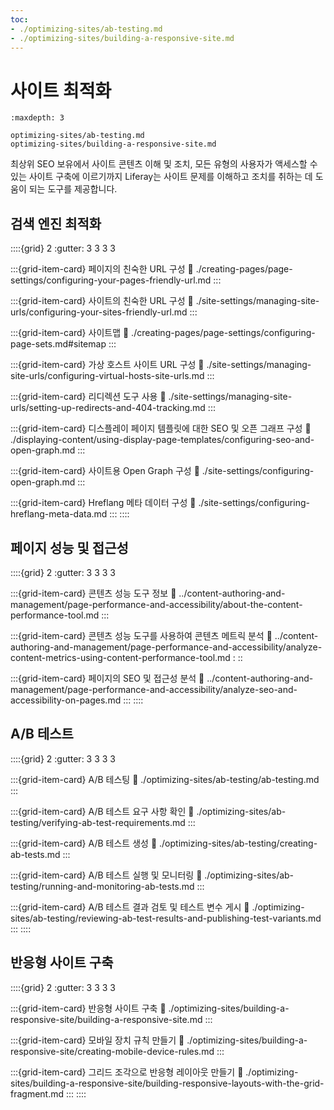 ```yaml
---
toc:
- ./optimizing-sites/ab-testing.md
- ./optimizing-sites/building-a-responsive-site.md
---
```


# 사이트 최적화

```{toctree}
:maxdepth: 3

optimizing-sites/ab-testing.md
optimizing-sites/building-a-responsive-site.md
```

최상위 SEO 보유에서 사이트 콘텐츠 이해 및 조치, 모든 유형의 사용자가 액세스할 수 있는 사이트 구축에 이르기까지 Liferay는 사이트 문제를 이해하고 조치를 취하는 데 도움이 되는 도구를 제공합니다.

## 검색 엔진 최적화

::::{grid} 2
:gutter: 3 3 3 3

:::{grid-item-card} 페이지의 친숙한 URL 구성
:link: ./creating-pages/page-settings/configuring-your-pages-friendly-url.md
:::

:::{grid-item-card} 사이트의 친숙한 URL 구성
:link: ./site-settings/managing-site-urls/configuring-your-sites-friendly-url.md
:::

:::{grid-item-card} 사이트맵
:link: ./creating-pages/page-settings/configuring-page-sets.md#sitemap
:::

:::{grid-item-card} 가상 호스트 사이트 URL 구성
:link: ./site-settings/managing-site-urls/configuring-virtual-hosts-site-urls.md
:::

:::{grid-item-card} 리디렉션 도구 사용
:link: ./site-settings/managing-site-urls/setting-up-redirects-and-404-tracking.md
:::

:::{grid-item-card} 디스플레이 페이지 템플릿에 대한 SEO 및 오픈 그래프 구성
:link: ./displaying-content/using-display-page-templates/configuring-seo-and-open-graph.md
:::

:::{grid-item-card} 사이트용 Open Graph 구성
:link: ./site-settings/configuring-open-graph.md
:::

:::{grid-item-card} Hreflang 메타 데이터 구성
:link: ./site-settings/configuring-hreflang-meta-data.md
:::
::::

## 페이지 성능 및 접근성

::::{grid} 2
:gutter: 3 3 3 3

:::{grid-item-card} 콘텐츠 성능 도구 정보
:link: ../content-authoring-and-management/page-performance-and-accessibility/about-the-content-performance-tool.md
:::

:::{grid-item-card} 콘텐츠 성능 도구를 사용하여 콘텐츠 메트릭 분석
:link: ../content-authoring-and-management/page-performance-and-accessibility/analyze-content-metrics-using-content-performance-tool.md : ::

:::{grid-item-card} 페이지의 SEO 및 접근성 분석
:link: ../content-authoring-and-management/page-performance-and-accessibility/analyze-seo-and-accessibility-on-pages.md
:::
::::

## A/B 테스트

::::{grid} 2
:gutter: 3 3 3 3

:::{grid-item-card} A/B 테스팅
:link: ./optimizing-sites/ab-testing/ab-testing.md
:::

:::{grid-item-card} A/B 테스트 요구 사항 확인
:link: ./optimizing-sites/ab-testing/verifying-ab-test-requirements.md
:::

:::{grid-item-card} A/B 테스트 생성
:link: ./optimizing-sites/ab-testing/creating-ab-tests.md
:::

:::{grid-item-card} A/B 테스트 실행 및 모니터링
:link: ./optimizing-sites/ab-testing/running-and-monitoring-ab-tests.md
:::

:::{grid-item-card} A/B 테스트 결과 검토 및 테스트 변수 게시
:link: ./optimizing-sites/ab-testing/reviewing-ab-test-results-and-publishing-test-variants.md
:::
::::

## 반응형 사이트 구축

::::{grid} 2
:gutter: 3 3 3 3

:::{grid-item-card} 반응형 사이트 구축
:link: ./optimizing-sites/building-a-responsive-site/building-a-responsive-site.md
:::

:::{grid-item-card} 모바일 장치 규칙 만들기
:link: ./optimizing-sites/building-a-responsive-site/creating-mobile-device-rules.md
:::

:::{grid-item-card} 그리드 조각으로 반응형 레이아웃 만들기
:link: ./optimizing-sites/building-a-responsive-site/building-responsive-layouts-with-the-grid-fragment.md
:::
::::
